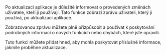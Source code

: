 ﻿Po aktualizaci aplikace je důležité informovat o provedených změnách uživatele, kteří ji používají. Tato funkce zobrazí zprávu uživateli, který ji používá, po aktualizaci aplikace.

Zobrazovanou zprávu můžete plně přizpůsobit a používat k poskytování podrobných informací o nových funkcích nebo chybách, které jste opravili.

Tuto funkci můžete přidat hned, aby mohla poskytovat příslušné informace, jakmile proběhne aktualizace.
